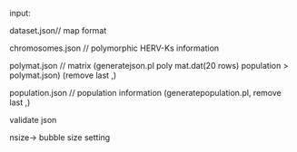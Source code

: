 input:

dataset.json//  map format 

chromosomes.json // polymorphic HERV-Ks information

polymat.json // matrix (generatejson.pl poly mat.dat(20 rows) population > polymat.json) (remove last ,) 

population.json // population information (generatepopulation.pl, remove last ,) 


validate json

nsize-> bubble size setting
